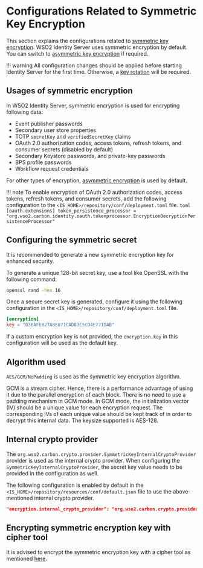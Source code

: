 # Configurations Related to Symmetric Key Encryption

This section explains the configurations related to [symmetric key encryption]({{base_path}}/deploy/security/symmetric-encryption). WSO2 Identity Server uses symmetric encryption by default. You can switch to [asymmetric key encryption]({{base_path}}/deploy/security/asymmetric-encryption/use-asymmetric-encryption) if required.

!!! warning
    All configuration changes should be applied before starting Identity Server for the first time. Otherwise, a [key rotation]({{base_path}}/deploy/security/symmetric-encryption/blue-green-data-encryption-keyrotation) will be required.

## Usages of symmetric encryption

In WSO2 Identity Server, symmetric encryption is used for encrypting following data:

- Event publisher passwords
- Secondary user store properties
- TOTP `secretKey` and `verifiedSecretKey` claims
- OAuth 2.0 authorization codes, access tokens, refresh tokens, and consumer secrets (disabled by default)
- Secondary Keystore passwords, and private-key passwords
- BPS profile passwords
- Workflow request credentials

For other types of encryption, [asymmetric encryption]({{base_path}}/deploy/security/asymmetric-encryption) is used by default.

!!! note
    To enable encryption of OAuth 2.0 authorization codes, access tokens, refresh tokens, and consumer secrets, add the following configuration to the `<IS_HOME>/repository/conf/deployment.toml` file.
    ```toml
    [oauth.extensions]
    token_persistence_processor = "org.wso2.carbon.identity.oauth.tokenprocessor.EncryptionDecryptionPersistenceProcessor" 
    ```

## Configuring the symmetric secret

It is recommended to generate a new symmetric encryption key for enhanced security.

To generate a unique 128-bit secret key, use a tool like OpenSSL with the following command:

```bash
openssl rand -hex 16
```

Once a secure secret key is generated, configure it using the following configuration in the `<IS_HOME>/repository/conf/deployment.toml` file.

```toml
[encryption]
key = "03BAFEB27A8E871CAD83C5CD4E771DAB"
```  

If a custom encryption key is not provided, the `encryption.key` in this configuration will be used as the default key.

## Algorithm used

`AES/GCM/NoPadding` is used as the symmetric key encryption algorithm.

GCM is a stream cipher. Hence, there is a performance advantage of using it due to the parallel encryption of each block. There is no need to use a padding mechanism in GCM mode. In GCM mode, the initialization vector (IV) should be a unique value for each encryption request. The corresponding IVs of each unique value should be kept track of in order to decrypt this internal data. The keysize supported is AES-128. 

## Internal crypto provider

The `org.wso2.carbon.crypto.provider.SymmetricKeyInternalCryptoProvider` provider is used as the internal crypto provider. When configuring the `SymmetricKeyInternalCryptoProvider`, the secret key value needs to be provided in the configuration as well. 

The following configuration is enabled by default in the `<IS_HOME>/repository/resources/conf/default.json` file to use the above-mentioned internal crypto provider.

```json
"encryption.internal_crypto_provider": "org.wso2.carbon.crypto.provider.SymmetricKeyInternalCryptoProvider"
```

## Encrypting symmetric encryption key with cipher tool

It is advised to encrypt the symmetric encryption key with a cipher tool as mentioned [here]({{base_path}}/deploy/security/encrypt-passwords-with-cipher-tool).
